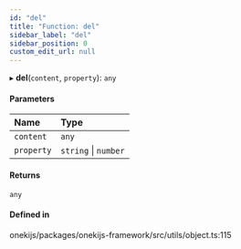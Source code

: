 ```yaml
---
id: "del"
title: "Function: del"
sidebar_label: "del"
sidebar_position: 0
custom_edit_url: null
---
```


▸ **del**(`content`, `property`): `any`

#### Parameters

| Name | Type |
| :------ | :------ |
| `content` | `any` |
| `property` | `string` \| `number` |

#### Returns

`any`

#### Defined in

onekijs/packages/onekijs-framework/src/utils/object.ts:115
